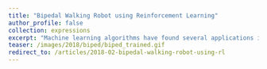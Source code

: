 ```yaml
---
title: "Bipedal Walking Robot using Reinforcement Learning"
author_profile: false
collection: expressions
excerpt: "Machine learning algorithms have found several applications in the field of robotics and control systems. The control systems community has started to show interest towards several machine learning algorithms from the sub-domains such as supervised learning, imitation learning and reinforcement learning to achieve autonomous control and intelligent decision making. Amongst many complex control problems, stable bipedal walking has been the most challenging problem."
teaser: /images/2018/biped/biped_trained.gif
redirect_to: /articles/2018-02-bipedal-walking-robot-using-rl
---
```


